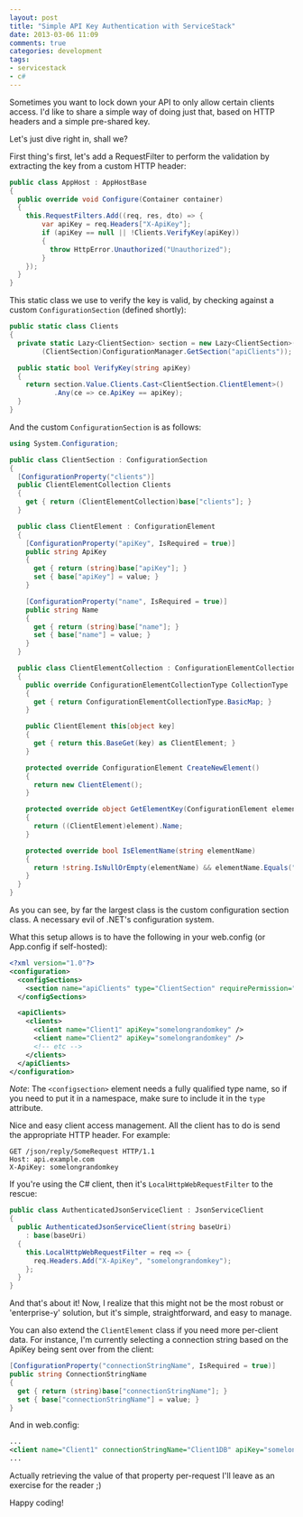 ```yaml
---
layout: post
title: "Simple API Key Authentication with ServiceStack"
date: 2013-03-06 11:09
comments: true
categories: development
tags:
- servicestack
- c#
---
```


Sometimes you want to lock down your API to only allow certain clients
access. I'd like to share a simple way of doing just that, based on
HTTP headers and a simple pre-shared key.

<!-- More -->

Let's just dive right in, shall we?

First thing's first, let's add a RequestFilter to perform the
validation by extracting the key from a custom HTTP header:

``` c# AppHost.cs
public class AppHost : AppHostBase
{
  public override void Configure(Container container)
  {
    this.RequestFilters.Add((req, res, dto) => {
        var apiKey = req.Headers["X-ApiKey"];
        if (apiKey == null || !Clients.VerifyKey(apiKey))
        {
          throw HttpError.Unauthorized("Unauthorized");
        }
    });
  }
}
```

This static class we use to verify the key is valid, by checking
against a custom `ConfigurationSection` (defined shortly):


``` c# Clients.cs
public static class Clients
{
  private static Lazy<ClientSection> section = new Lazy<ClientSection>(() =>
        (ClientSection)ConfigurationManager.GetSection("apiClients"));

  public static bool VerifyKey(string apiKey)
  {
    return section.Value.Clients.Cast<ClientSection.ClientElement>()
           .Any(ce => ce.ApiKey == apiKey);
  }
}
```

And the custom `ConfigurationSection` is as follows:


``` c# ClientSection.cs
using System.Configuration;

public class ClientSection : ConfigurationSection
{
  [ConfigurationProperty("clients")]
  public ClientElementCollection Clients
  {
    get { return (ClientElementCollection)base["clients"]; }
  }

  public class ClientElement : ConfigurationElement
  {
    [ConfigurationProperty("apiKey", IsRequired = true)]
    public string ApiKey
    {
      get { return (string)base["apiKey"]; }
      set { base["apiKey"] = value; }
    }

    [ConfigurationProperty("name", IsRequired = true)]
    public string Name
    {
      get { return (string)base["name"]; }
      set { base["name"] = value; }
    }
  }

  public class ClientElementCollection : ConfigurationElementCollection
  {
    public override ConfigurationElementCollectionType CollectionType
    {
      get { return ConfigurationElementCollectionType.BasicMap; }
    }

    public ClientElement this[object key]
    {
      get { return this.BaseGet(key) as ClientElement; }
    }

    protected override ConfigurationElement CreateNewElement()
    {
      return new ClientElement();
    }

    protected override object GetElementKey(ConfigurationElement element)
    {
      return ((ClientElement)element).Name;
    }

    protected override bool IsElementName(string elementName)
    {
      return !string.IsNullOrEmpty(elementName) && elementName.Equals("client");
    }
  }
}
```

As you can see, by far the largest class is the custom configuration
section class. A necessary evil of .NET's configuration system.

What this setup allows is to have the following in your web.config (or
App.config if self-hosted):

``` xml [Web|App].config
<?xml version="1.0"?>
<configuration>
  <configSections>
    <section name="apiClients" type="ClientSection" requirePermission="false"/>
  </configSections>

  <apiClients>
    <clients>
      <client name="Client1" apiKey="somelongrandomkey" />
      <client name="Client2" apiKey="somelongrandomkey" />
      <!-- etc -->
    </clients>
  </apiClients>
</configuration>
```

_Note_: The `<configsection>` element needs a fully qualified type name,
so if you need to put it in a namespace, make sure to include it in
the `type` attribute.

Nice and easy client access management. All the client has to do is
send the appropriate HTTP header. For example:


``` http RAW HTTP
GET /json/reply/SomeRequest HTTP/1.1
Host: api.example.com
X-ApiKey: somelongrandomkey
```

If you're using the C# client, then it's `LocalHttpWebRequestFilter`
to the rescue:

``` c# AuthenticatedJsonServiceClient.cs
public class AuthenticatedJsonServiceClient : JsonServiceClient
{
  public AuthenticatedJsonServiceClient(string baseUri)
    : base(baseUri)
  {
    this.LocalHttpWebRequestFilter = req => {
      req.Headers.Add("X-ApiKey", "somelongrandomkey");
    };
  }
}

```

And that's about it! Now, I realize that this might not be the most
robust or 'enterprise-y' solution, but it's simple, straightforward,
and easy to manage.

You can also extend the `ClientElement` class if you need more
per-client data. For instance, I'm currently selecting a connection
string based on the ApiKey being sent over from the client:

``` c# Added to the ClientElement class
[ConfigurationProperty("connectionStringName", IsRequired = true)]
public string ConnectionStringName
{
  get { return (string)base["connectionStringName"]; }
  set { base["connectionStringName"] = value; }
}
```

And in web.config:

``` xml web.config
...
<client name="Client1" connectionStringName="Client1DB" apiKey="somelongrandomkey" />
...
```

Actually retrieving the value of that property per-request I'll leave
as an exercise for the reader ;)

Happy coding!
